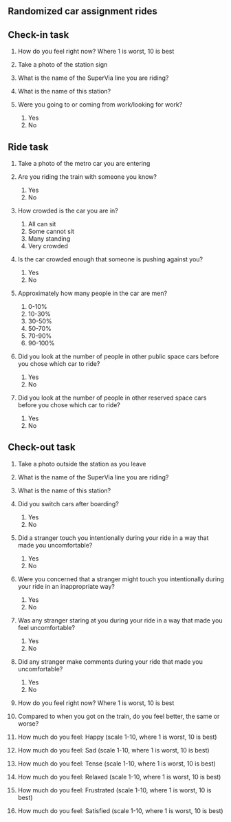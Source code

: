 ## Randomized car assignment rides

## Check-in task

1. How do you feel right now?  Where 1 is worst, 10 is best

2. Take a photo of the station sign

3. What is the name of the SuperVia line you are riding?

4. What is the name of this station?

5. Were you going to or coming from work/looking for work?
    1. Yes
    2. No
    
## Ride task

1. Take a photo of the metro car you are entering

2. Are you riding the train with someone you know?
    1. Yes
    2. No

3. How crowded is the car you are in?
    1. All can sit
    2. Some cannot sit
    3. Many standing
    4. Very crowded

4. Is the car crowded enough that someone is pushing against you?
    1. Yes
    2. No

5. Approximately how many people in the car are men?
    1. 0-10%
    2. 10-30%
    3. 30-50%
    4. 50-70%
    5. 70-90%
    6. 90-100%

6. Did you look at the number of people in other public space cars before you chose which car to ride?
    1. Yes
    2. No
    
7. Did you look at the number of people in other reserved space cars before you chose which car to ride?
    1. Yes
    2. No
    
## Check-out task

1. Take a photo outside the station as you leave

2. What is the name of the SuperVia line you are riding?

3. What is the name of this station?

4. Did you switch cars after boarding?
    1. Yes
    2. No

5. Did a stranger touch you intentionally during your ride in a way that made you uncomfortable? 
    1. Yes
    2. No

6. Were you concerned that a stranger might touch you intentionally during your ride in an inappropriate way?
    1. Yes
    2. No

7. Was any stranger staring at you during your ride in a way that made you feel uncomfortable?
    1. Yes
    2. No

8. Did any stranger make comments during your ride that made you uncomfortable?
    1. Yes
    2. No
  
11. How do you feel right now?  Where 1 is worst, 10 is best
12. Compared to when you got on the train, do you feel better, the same or worse?
13. How much do you feel: Happy (scale 1-10, where 1 is worst, 10 is best)
14. How much do you feel: Sad (scale 1-10, where 1 is worst, 10 is best)
15. How much do you feel: Tense (scale 1-10, where 1 is worst, 10 is best)
16. How much do you feel: Relaxed (scale 1-10, where 1 is worst, 10 is best)
17. How much do you feel: Frustrated (scale 1-10, where 1 is worst, 10 is best)
18. How much do you feel: Satisfied (scale 1-10, where 1 is worst, 10 is best)
